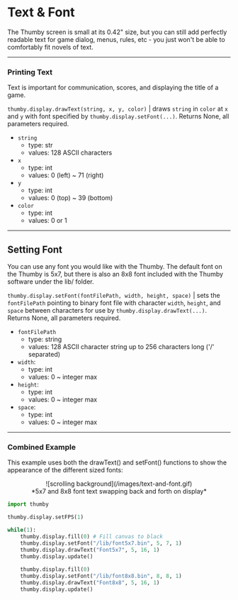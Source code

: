 # Text & Font

The Thumby screen is small at its 0.42" size, but you can still add perfectly readable text for game dialog, menus, rules, etc - you just won't be able to comfortably fit novels of text. 

--- 

### Printing Text

Text is important for communication, scores, and displaying the title of a game.

`thumby.display.drawText(string, x, y, color)` | draws `string` in `color` at `x` and `y` with font specified by `thumby.display.setFont(...)`. Returns None, all parameters required.

* `string`
    * type: str
    * values: 128 ASCII characters
* `x`
    * type: int
    * values: 0 (left) ~ 71 (right)
* `y`
    * type: int
    * values: 0 (top) ~ 39 (bottom)
* `color`
    * type: int
    * values: 0 or 1

---

## Setting Font


You can use any font you would like with the Thumby. The default font on the Thumby is 5x7, but there is also an 8x8 font included with the Thumby software under the lib/ folder. 

`thumby.display.setFont(fontFilePath, width, height, space)` | sets the `fontFilePath` pointing to binary font file with character `width`, `height`, and `space` between characters for use by `thumby.display.drawText(...)`. Returns None, all parameters required.

* `fontFilePath`
    * type: string
    * values: 128 ASCII character string up to 256 characters long ('/' separated)
* `width`:
    * type: int
    * values: 0 ~ integer max
* `height`:
    * type: int
    * values: 0 ~ integer max
* `space`:
    * type: int
    * values: 0 ~ integer max

---

### Combined Example

This example uses both the drawText() and setFont() functions to show the appearance of the different sized fonts: 

<center>
![scrolling background](/images/text-and-font.gif)
</center>
<center>
*5x7 and 8x8 font text swapping back and forth on display*
</center>

```py
import thumby

thumby.display.setFPS(1)

while(1):
    thumby.display.fill(0) # Fill canvas to black
    thumby.display.setFont("/lib/font5x7.bin", 5, 7, 1)
    thumby.display.drawText("Font5x7", 5, 16, 1)
    thumby.display.update()
    
    thumby.display.fill(0) 
    thumby.display.setFont("/lib/font8x8.bin", 8, 8, 1)
    thumby.display.drawText("Font8x8", 5, 16, 1)
    thumby.display.update()
```